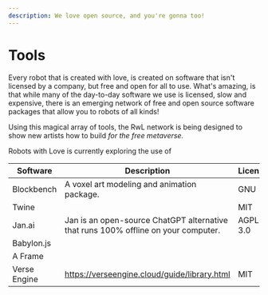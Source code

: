 ```yaml
---
description: We love open source, and you're gonna too!
---
```


# Tools

Every robot that is created with love,  is created on software that isn't licensed by a company, but free and open for all to use. What's amazing, is that while many of the day-to-day software we use is licensed, slow and expensive, there is an emerging network of free and open source software packages that allow you to robots of all kinds!

Using this magical array of tools, the RwL network is being designed to show new artists how to build _for the free metaverse._

Robots with Love is currently exploring the use of&#x20;

<table><thead><tr><th width="160">Software</th><th width="284">Description</th><th>License</th></tr></thead><tbody><tr><td>Blockbench</td><td>A voxel art modeling and animation package.</td><td>GNU </td></tr><tr><td>Twine</td><td></td><td>MIT</td></tr><tr><td>Jan.ai</td><td>Jan is an open-source ChatGPT alternative that runs 100% offline on your computer.</td><td>AGPL 3.0</td></tr><tr><td>Babylon.js</td><td></td><td></td></tr><tr><td>A Frame</td><td></td><td></td></tr><tr><td>Verse Engine</td><td><a href="https://verseengine.cloud/guide/library.html">https://verseengine.cloud/guide/library.html</a></td><td>MIT</td></tr></tbody></table>
